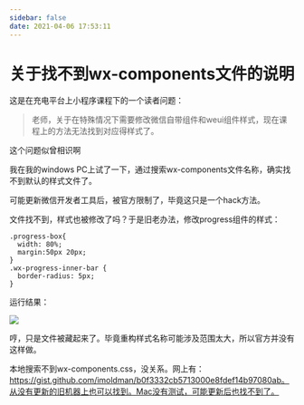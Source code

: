 ```yaml
---
sidebar: false
date: 2021-04-06 17:53:11
---
```

# 关于找不到wx-components文件的说明

这是在充电平台上小程序课程下的一个读者问题：

> 老师，关于在特殊情况下需要修改微信自带组件和weui组件样式，现在课程上的方法无法找到对应得样式了。

这个问题似曾相识啊

我在我的windows PC上试了一下，通过搜索wx-components文件名称，确实找不到默认的样式文件了。

可能更新微信开发者工具后，被官方限制了，毕竟这只是一个hack方法。

文件找不到，样式也被修改了吗？于是旧老办法，修改progress组件的样式：

```
.progress-box{
  width: 80%;
  margin:50px 20px;
}
.wx-progress-inner-bar {
  border-radius: 5px;
}
```

运行结果：

![](https://cdn.jsdelivr.net/gh/rixingyike/images/2021/2021040617442220210406174421.png)

哼，只是文件被藏起来了。毕竟重构样式名称可能涉及范围太大，所以官方并没有这样做。

本地搜索不到wx-components.css，没关系。网上有：https://gist.github.com/imoldman/b0f3332cb5713000e8fdef14b97080ab。从没有更新的旧机器上也可以找到。Mac没有测试，可能更新后也找不到了。